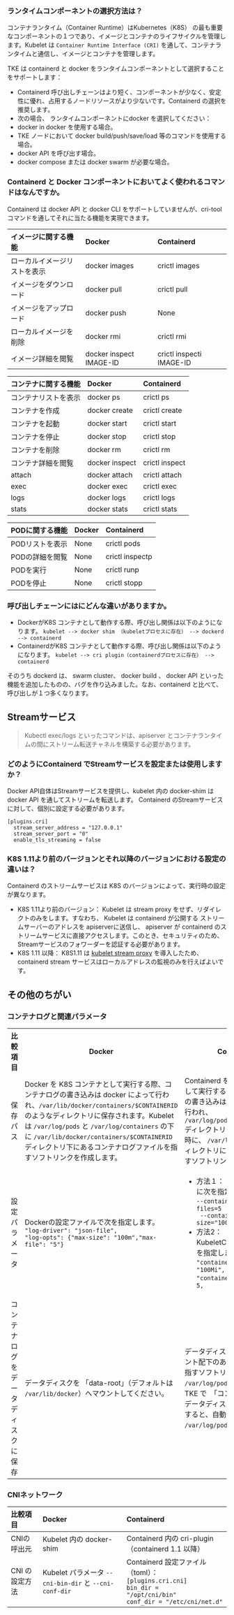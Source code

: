 ### ランタイムコンポーネントの選択方法は？
コンテナランタイム（Container Runtime）はKubernetes（K8S） の最も重要なコンポーネントの１つであり、イメージとコンテナのライフサイクルを管理します。Kubelet は `Container Runtime Interface (CRI)` を通して、コンテナランタイムと通信し、イメージとコンテナを管理します。

TKE は containerd と docker をランタイムコンポーネントとして選択することをサポートします：
- Containerd 呼び出しチェーンはより短く、コンポーネントが少なく、安定性に優れ、占用するノードリソースがより少ないです。Containerd の選択を推奨します。
- 次の場合、 ランタイムコンポーネントにdocker を選択してください：
 - docker in docker を使用する場合。
 - TKE ノードにおいて docker build/push/save/load 等のコマンドを使用する場合。
 -  docker API を呼び出す場合。
 - docker compose または docker swarm が必要な場合。
 

### Containerd と Docker コンポーネントにおいてよく使われるコマンドはなんですか。
Containerd は docker API と docker CLI をサポートしていませんが、cri-toolコマンドを通してそれに当たる機能を実現できます。

| イメージに関する機能   | Docker         | Containerd      |
|:-------- |:-------------- |:--------------- |
| ローカルイメージリストを表示 | docker images  | crictl images       |
| イメージをダウンロード | docker pull    | crictl pull     |
| イメージをアップロード | docker push     | None             |
| ローカルイメージを削除   | docker rmi     | crictl rmi      |
| イメージ詳細を閲覧   | docker inspect IMAGE-ID | crictl inspecti IMAGE-ID |



| コンテナに関する機能 | Docker         | Containerd     |
|:------ |:-------------- |:-------------- |
| コンテナリストを表示 | docker ps      | crictl ps      |
| コンテナを作成   | docker create  | crictl create  |
| コンテナを起動   | docker start   | crictl start   |
| コンテナを停止   | docker stop    | crictl stop    |
| コンテナを削除   | docker rm     | crictl rm      |
| コンテナ詳細を閲覧 | docker inspect | crictl inspect |
| attach | docker attach  | crictl attach  |
| exec   | docker exec    | crictl exec    |
| logs   | docker logs    | crictl logs    |
| stats  | docker stats   | crictl stats   |


| PODに関する機能 | Docker         | Containerd     |
|:------- |:------ |:--------------- |
| PODリストを表示  | None      | crictl pods     |
| PODの詳細を閲覧 | None      | crictl inspectp |
| PODを実行   | None      | crictl runp     |
| PODを停止   | None      | crictl stopp    |

### 呼び出しチェーンにはにどんな違いがありますか。
- DockerがK8S コンテナとして動作する際、呼び出し関係は以下のようになります。
`kubelet --> docker shim （kubeletプロセスに存在） --> dockerd --> containerd`
- ContainerdがK8S コンテナとして動作する際、呼び出し関係は以下のようになります。
`kubelet --> cri plugin（containerdプロセスに存在） --> containerd`

そのうち dockerd は、 swarm cluster、 docker build 、 docker API といった機能を追加したものの、バグを作り込みました。なお、containerd と比べて、呼び出しが１つ多くなります。


## Streamサービス
>Kubectl exec/logs といったコマンドは、apiserver とコンテナランタイムの間にストリーム転送チャネルを構築する必要があります。
>

###  どのようにContainerd でStreamサービスを設定または使用しますか？
Docker API自体はStreamサービスを提供し、kubelet 内の docker-shim は docker API を通してストリームを転送します。
Containerd のStreamサービスに対して、個別に設定する必要があります。
```
[plugins.cri]
  stream_server_address = "127.0.0.1"
  stream_server_port = "0"
  enable_tls_streaming = false
```

### K8S 1.11より前のバージョンとそれ以降のバージョンにおける設定の違いは？
Containerd のストリームサービスは K8S のバージョンによって、実行時の設定が異なります。
- K8S 1.11より前のバージョン：
Kubelet は stream proxy をせず、リダイレクトのみをします。すなわち、 Kubelet は containerd が公開する ストリームサーバーのアドレスを apiserverに送信し、 apiserver が containerd のストリームサービスに直接アクセスします。このとき、セキュリティのため、Streamサービスのフォワーダーを認証する必要があります。
- K8S 1.11 以降：
 K8S1.11 は [kubelet stream proxy](https://github.com/kubernetes/kubernetes/pull/64006) を導入したため、containerd stream サービスはローカルアドレスの監視のみを行えばよいです。

## その他のちがい
### コンテナログと関連パラメータ

<table>
	<tr>
	<th style="width:10%;">比較項目</th>
	<th>Docker</th>
	<th>Containerd</th>
	</tr>
	<tr>
		<td>保存パス</td>
		<td>
	Docker を K8S コンテナとして実行する際、コンテナログの書き込みは docker によって行われ、<code>/var/lib/docker/containers/$CONTAINERID</code> のようなディレクトリに保存されます。Kubelet は <code>/var/log/pods</code> と <code>/var/log/containers</code> の下に <code>/var/lib/docker/containers/$CONTAINERID</code> ディレクトリ下にあるコンテナログファイルを指すソフトリンクを作成します。
		</td>
		<td>
		Containerd を K8S コンテナとして実行する際、コンテナログの書き込みは Kubelet によって行われ、 <code>/var/log/pods/$CONTAINER_NAME</code> ディレクトリに保存されると同時に、 <code>/var/log/containers</code> ディレクトリにログファイルを指すソフトリンクを作成します。            
		</td>
	</tr>
	<tr>
		<td>設定パラメータ </td>
		<td>
		Dockerの設定ファイルで次を指定します。
		<br>    <code>"log-driver": "json-file",</code> 
		<br>    <code>"log-opts": {"max-size": "100m","max-file": "5"}</code>
		</td>
		<td>
		<ul>
		<li>
		方法１： Kubelet パラメータに次を指定します。<br> <code>--container-log-max-files=5<br> --container-log-max-size="100Mi"</code> <br>
		</li>
		<li>方法2： KubeletConfiguration で次を指定します。<br>    <code>"containerLogMaxSize": "100Mi",</code><br>    <code>"containerLogMaxFiles": 5, </code>
		</li>
		</ul>
		</td>
	</tr>
	<tr>
	<td>コンテナログをデータディスクに保存</td>
	<td>データディスクを 「data-root」（デフォルトは <code>/var/lib/docker</code>）へマウントしてください。</td>
	<td>データディスクのマウントポイント配下のあるディレクトリを指すソフトリンク <code>/var/log/pods</code> を作成します。<br>TKE で　「コンテナとイメージをデータディスクに保存」 を選択すると、自動でソフトリンク <code>/var/log/pods</code> が作成されます。
	</td>
	</tr>
</table>


### CNIネットワーク
| 比較項目      | Docker            | Containerd                                                                                                       |
|:-------- |:---------------------------------------- |:---------------------------------------------------------------------------------------------------------------- |
| CNIの呼出元 | Kubelet 内の docker-shim                    | Containerd 内の cri-plugin（containerd 1.1 以降）                                                                        |
| CNI の設定方法  | Kubelet パラメータ <code>--cni-bin-dir</code> と <code>--cni-conf-dir</code> | Containerd 設定ファイル（toml）：<br> <code>[plugins.cri.cni]</code><br>    <code>bin\_dir = "/opt/cni/bin"</code><br>    <code>conf\_dir = "/etc/cni/net.d"</code> |
